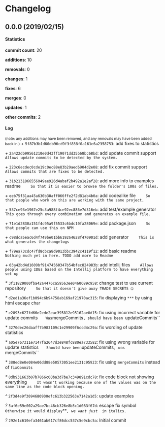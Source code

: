 # Changelog
## 0.0.0 (2019/02/15)
#### Statistics
**commit count**: 20

**additions**: 10

**removals**: 0

**changes**: 1

**fixes**: 6

**merges**: 0

**updates**: 1

**other commits**: 2

#### Log
<small>(note: any additions may have been removed, and any removals may have been added back in.)</small>
*+* `5f87b3b1d60db96cd9f3f838f0a161e6a2358753`: add fixes to statistics

*+* `2a422db99561210e0d43ff19071dd35b68bc68bd`: add update commit support
`    Allows update commits to be detected by the system.`

*+* `223c6ecdec0cde19c0ec88e83b29aed6904d2e08`: add fix commit support
`    Allows commits that are fixes to be detected.`

*+* `31b2131866556049ae926d4abaf2b492a1e2af28`: add more info to examples readme
`    So that it is easier to browse the folder's 100s of files.`

*+* `eeb75f31aa45a630b30aff066ffe2f2d81ab4b0a`: add codealike file
`    So that people who work on this are working with the same project.`

*+* `537ce93e1967e25c3a988f4ce92ec886e7d316eb`: add test/example generator
`    This goes through every combination and generates an example file.`

*+* `71e1d2830a151f4c95a9f5533c6bdc10fa28069e`: add package.json
`    So that people can use this on NPM`

*+* `c98dca5eac6d4f749be01bb619264628f470901d`: add generator
`    This is what generates the changelogs`

*+* `f79ea73cdc47fd8cbca8d9013bbc3942c4119f12`: add basic readme
`    Nothing much yet in here. TODO add more to Readme`

*+* `03a42bd4d1609bf91474560347b54bfec824983b`: add intellij files
`    Allows people using IDEs based on the Intellij platform to have everything set up`

*&ast;* `3f11829000fba42a4476ca59563ee0460689c958`: change test to use current repository
`    So that it doesn't give away TRADE SECRETS 🤐`

*&ast;* `d2ed1a36ef1b094c6b94758ab169af21970ac315`: fix displaying `***` by using html escape char

*&ast;* `e2893c627fd66e2ede2eac395812e95162ae0d15`: fix using incorrect variable for update commits
`    Was `mergeCommits`, should have been `updateCommits``

*&ast;* `3270dec26daaff7b983109c1e29909f6ccd4c29a`: fix wording of update statistics

*&ast;* `a05e767311e7147fa2647d3e848fc880ea733582`: fix using wrong variable for update statistics
`    Should have been `updateCommits`, was `mergeCommits``

*&ast;* `388ed8e0e084e06dd88e50573051ee2131c95923`: fix using `mergeCommits` instead of `fixCommits`

*&ast;* `0db931663b07b7866c00ba3d7be7c349891cdc78`: fix code block not showing everything
`    It wasn't working because one of the values was on the same line as the code block opening.`

*^* `2f3d4e9f3094680900efc613b322563e7142a1d5`: update examples

*?* `5af6e59e002a29ae7bc48cb326e8b5c1d083f67d`: escape fix symbol
`    Otherwise it would display `***`, we want just `*` in italics.`

*?* `292e1c610efa3461ab617cf86dcc537c5e9cbc5a`: Initial commit

